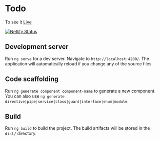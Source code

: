 # Todo

To see it [Live](https://todsak1.netlify.app/)

[![Netlify Status](https://api.netlify.com/api/v1/badges/fe03c0b5-244d-422f-a8a1-5c6197f59ecd/deploy-status)](https://todsak1.netlify.app/)

## Development server

Run `ng serve` for a dev server. Navigate to `http://localhost:4200/`. The application will automatically reload if you change any of the source files.


## Code scaffolding

Run `ng generate component component-name` to generate a new component. You can also use `ng generate directive|pipe|service|class|guard|interface|enum|module`.

## Build

Run `ng build` to build the project. The build artifacts will be stored in the `dist/` directory.

